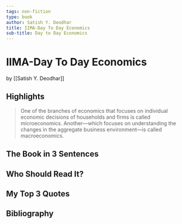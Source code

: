 ```yaml
---
tags: non-fiction
type: book
author: Satish Y. Deodhar
title: IIMA-Day To Day Economics
sub-title: Day to Day Economics
---
```


# IIMA-Day To Day Economics
by [[Satish Y. Deodhar]]

## Highlights
> One of the branches of economics that focuses on individual economic decisions of households and firms is called microeconomics. Another—which focuses on understanding the changes in the aggregate business environment—is called macroeconomics.

## The Book in 3 Sentences

## Who Should Read It?

## My Top 3 Quotes

## Bibliography